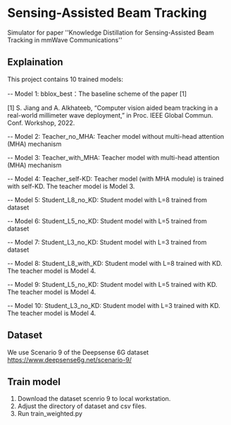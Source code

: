 # Sensing-Assisted Beam Tracking
Simulator for paper ''Knowledge Distillation for Sensing-Assisted Beam Tracking in mmWave Communications''


## Explaination
This project contains 10 trained models:

-- Model 1: bblox_best：The baseline scheme of the paper [1]

[1] S. Jiang and A. Alkhateeb, “Computer vision aided beam tracking in a real-world millimeter wave deployment,” in Proc. IEEE Global Commun. Conf. Workshop, 2022.

-- Model 2: Teacher_no_MHA: Teacher model without multi-head attention (MHA) mechanism

-- Model 3: Teacher_with_MHA: Teacher model with multi-head attention (MHA) mechanism

-- Model 4: Teacher_self-KD: Teacher model (with MHA module) is trained with self-KD. The teacher model is Model 3.

-- Model 5: Student_L8_no_KD: Student model with L=8 trained from dataset 

-- Model 6: Student_L5_no_KD: Student model with L=5 trained from dataset

-- Model 7: Student_L3_no_KD: Student model with L=3 trained from dataset

-- Model 8: Student_L8_with_KD: Student model with L=8 trained with KD. The teacher model is Model 4. 

-- Model 9: Student_L5_no_KD: Student model with L=5 trained with KD.  The teacher model is Model 4. 

-- Model 10: Student_L3_no_KD: Student model with L=3 trained with KD. The teacher model is Model 4. 

## Dataset
We use Scenario 9 of the Deepsense 6G dataset https://www.deepsense6g.net/scenario-9/

## Train model
1. Download the dataset scenrio 9 to local workstation.
2. Adjust the directory of dataset and csv files.
3. Run train_weighted.py

